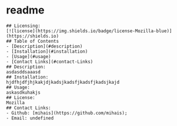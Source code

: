 # readme
    ## Licensing:
    [![license](https://img.shields.io/badge/license-Mozilla-blue)](https://shields.io)
    ## Table of Contents 
    - [Description](#description)
    - [Installation](#installation)
    - [Usage](#usage)
    - [Contact Links](#contact-Links)
    ## Description:
    asdasddsaaasd
    ## Installation:
    hjdfhjdfjhjkakjdjkadsjkadsfjkadsfjkadsjkajd
    ## Usage:
    askasdkuhakjs
    ## License:
    Mozilla
    ## Contact Links:
    - Github: [mihais](https://github.com/mihais);
    - Email: undefined 